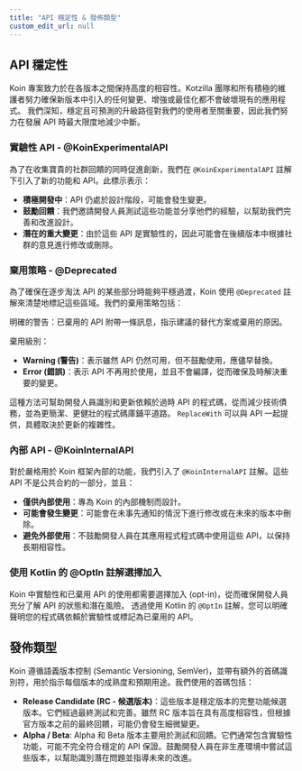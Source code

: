 ```yaml
---
title: "API 穩定性 & 發佈類型"
custom_edit_url: null
---
```

## API 穩定性

Koin 專案致力於在各版本之間保持高度的相容性。Kotzilla 團隊和所有積極的維護者努力確保新版本中引入的任何變更、增強或最佳化都不會破壞現有的應用程式。
我們深知，穩定且可預測的升級路徑對我們的使用者至關重要，因此我們努力在發展 API 時最大限度地減少中斷。

### 實驗性 API - @KoinExperimentalAPI
為了在收集寶貴的社群回饋的同時促進創新，我們在 `@KoinExperimentalAPI` 註解下引入了新的功能和 API。此標示表示：

- **積極開發中**：API 仍處於設計階段，可能會發生變更。
- **鼓勵回饋**：我們邀請開發人員測試這些功能並分享他們的經驗，以幫助我們完善和改進設計。
- **潛在的重大變更**：由於這些 API 是實驗性的，因此可能會在後續版本中根據社群的意見進行修改或刪除。

### 棄用策略 - @Deprecated

為了確保在逐步淘汰 API 的某些部分時能夠平穩過渡，Koin 使用 `@Deprecated` 註解來清楚地標記這些區域。我們的棄用策略包括：

明確的警告：已棄用的 API 附帶一條訊息，指示建議的替代方案或棄用的原因。

棄用級別：
- **Warning (警告)**：表示雖然 API 仍然可用，但不鼓勵使用，應儘早替換。
- **Error (錯誤)**：表示 API 不再用於使用，並且不會編譯，從而確保及時解決重要的變更。

這種方法可幫助開發人員識別和更新依賴於過時 API 的程式碼，從而減少技術債務，並為更簡潔、更健壯的程式碼庫鋪平道路。
`ReplaceWith` 可以與 API 一起提供，具體取決於更新的複雜性。

### 內部 API - @KoinInternalAPI

對於嚴格用於 Koin 框架內部的功能，我們引入了 `@KoinInternalAPI` 註解。這些 API 不是公共合約的一部分，並且：

- **僅供內部使用**：專為 Koin 的內部機制而設計。
- **可能會發生變更**：可能會在未事先通知的情況下進行修改或在未來的版本中刪除。
- **避免外部使用**：不鼓勵開發人員在其應用程式程式碼中使用這些 API，以保持長期相容性。

### 使用 Kotlin 的 @OptIn 註解選擇加入

Koin 中實驗性和已棄用 API 的使用都需要選擇加入 (opt-in)，從而確保開發人員充分了解 API 的狀態和潛在風險。
透過使用 Kotlin 的 `@OptIn` 註解，您可以明確聲明您的程式碼依賴於實驗性或標記為已棄用的 API。

## 發佈類型

Koin 遵循語義版本控制 (Semantic Versioning, SemVer)，並帶有額外的首碼識別符，用於指示每個版本的成熟度和預期用途。我們使用的首碼包括：

- **Release Candidate (RC - 候選版本)**：這些版本是穩定版本的完整功能候選版本。它們經過最終測試和完善。雖然 RC 版本旨在具有高度相容性，但根據官方版本之前的最終回饋，可能仍會發生細微變更。
- **Alpha / Beta**: Alpha 和 Beta 版本主要用於測試和回饋。它們通常包含實驗性功能，可能不完全符合穩定的 API 保證。鼓勵開發人員在非生產環境中嘗試這些版本，以幫助識別潛在問題並指導未來的改進。